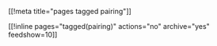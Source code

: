 [[!meta title="pages tagged pairing"]]

[[!inline pages="tagged(pairing)" actions="no" archive="yes"
feedshow=10]]
